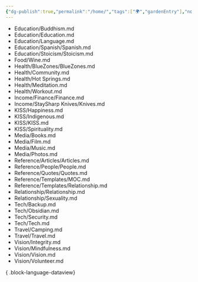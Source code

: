 ```yaml
---
{"dg-publish":true,"permalink":"/home/","tags":["🌍","gardenEntry"],"noteIcon":""}
---
```



- Education/Buddhism.md
- Education/Education.md
- Education/Language.md
- Education/Spanish/Spanish.md
- Education/Stoicism/Stoicism.md
- Food/Wine.md
- Health/BlueZones/BlueZones.md
- Health/Community.md
- Health/Hot Springs.md
- Health/Meditation.md
- Health/Workout.md
- Income/Finance/Finance.md
- Income/StaySharp Knives/Knives.md
- KISS/Happiness.md
- KISS/Indigenous.md
- KISS/KISS.md
- KISS/Spirituality.md
- Media/Books.md
- Media/Film.md
- Media/Music.md
- Media/Photos.md
- Reference/Articles/Articles.md
- Reference/People/People.md
- Reference/Quotes/Quotes.md
- Reference/Templates/MOC.md
- Reference/Templates/Relationship.md
- Relationship/Relationship.md
- Relationship/Sexuality.md
- Tech/Backup.md
- Tech/Obsidian.md
- Tech/Security.md
- Tech/Tech.md
- Travel/Camping.md
- Travel/Travel.md
- Vision/Integrity.md
- Vision/Mindfulness.md
- Vision/Vision.md
- Vision/Volunteer.md

{ .block-language-dataview}
